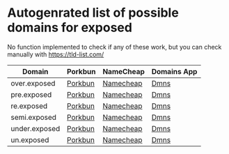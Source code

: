 # Autogenrated list of possible domains for exposed

No function implemented to check if any of these work, but you can check manually with https://tld-list.com/

| Domain | Porkbun | NameCheap | Domains App |
|---|---|---|---|
| over.exposed | [Porkbun](https://porkbun.com/checkout/search?prb=e814663da1&tlds=&idnLanguage=&search=search&q=over.exposed) | [Namecheap](https://www.namecheap.com/domains/registration/results/?domain=over.exposed) | [Dmns](https://dmns.app/domains?q=over.exposed) |
| pre.exposed | [Porkbun](https://porkbun.com/checkout/search?prb=e814663da1&tlds=&idnLanguage=&search=search&q=pre.exposed) | [Namecheap](https://www.namecheap.com/domains/registration/results/?domain=pre.exposed) | [Dmns](https://dmns.app/domains?q=pre.exposed) |
| re.exposed | [Porkbun](https://porkbun.com/checkout/search?prb=e814663da1&tlds=&idnLanguage=&search=search&q=re.exposed) | [Namecheap](https://www.namecheap.com/domains/registration/results/?domain=re.exposed) | [Dmns](https://dmns.app/domains?q=re.exposed) |
| semi.exposed | [Porkbun](https://porkbun.com/checkout/search?prb=e814663da1&tlds=&idnLanguage=&search=search&q=semi.exposed) | [Namecheap](https://www.namecheap.com/domains/registration/results/?domain=semi.exposed) | [Dmns](https://dmns.app/domains?q=semi.exposed) |
| under.exposed | [Porkbun](https://porkbun.com/checkout/search?prb=e814663da1&tlds=&idnLanguage=&search=search&q=under.exposed) | [Namecheap](https://www.namecheap.com/domains/registration/results/?domain=under.exposed) | [Dmns](https://dmns.app/domains?q=under.exposed) |
| un.exposed | [Porkbun](https://porkbun.com/checkout/search?prb=e814663da1&tlds=&idnLanguage=&search=search&q=un.exposed) | [Namecheap](https://www.namecheap.com/domains/registration/results/?domain=un.exposed) | [Dmns](https://dmns.app/domains?q=un.exposed) |
